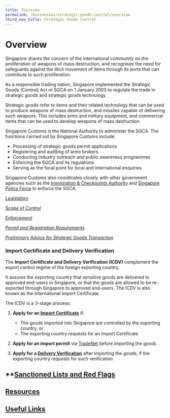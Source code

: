 ```yaml
---
title: Overview
permalink: /businesses/strategic-goods-control/overview
third_nav_title: Strategic Goods Control
---
```


# Overview

Singapore shares the concern of the international community on the proliferation of weapons of mass destruction, and recognises the need for safeguards against the illicit movement of items through its ports that can contribute to such proliferation.

As a responsible trading nation, Singapore implemented the Strategic Goods (Control) Act or SGCA on 1 January 2003 to regulate the trade in strategic goods and strategic goods technology.

Strategic goods refer to items and their related technology that can be used to produce weapons of mass destruction, and missiles capable of delivering such weapons. This includes arms and military equipment, and commercial items that can be used to develop weapons of mass destruction.

Singapore Customs is the National Authority to administer the SGCA. The functions carried out by Singapore Customs include:

-   Processing of strategic goods permit applications
-   Registering and auditing of arms brokers
-   Conducting industry outreach and public awareness programmes
-   Enforcing the SGCA and its regulations
-   Serving as the focal point for local and international enquiries

Singapore Customs also coordinates closely with other government agencies such as the  [Immigration & Checkpoints Authority](http://www.ica.gov.sg/)  and  [Singapore Police Force](http://www.spf.gov.sg/)  to enforce the SGCA.

[*Legislation*](https://singapore-customs-staging.netlify.app/businesses/strategic-goods-control/legislation)

[*Scope of Control*](https://singapore-customs-staging.netlify.app/businesses/strategic-goods-control/scope-of-control)

[*Enforcement*](https://singapore-customs-staging.netlify.app/businesses/strategic-goods-control/enforcement)

[*Permit and Registration Requirements*](https://singapore-customs-staging.netlify.app/businesses/strategic-goods-control/permit-and-registration-requirements)

[*Preliminary Advice for Strategic Goods Transaction*](https://singapore-customs-staging.netlify.app/businesses/strategic-goods-control/permit-and-registration-requirements/preliminary-advice-for-strategic-goods-transaction)

### **Import Certificate and Delivery Verification**

The  **Import Certificate and Delivery Verification (ICDV)**  complement the export control regime of the foreign exporting country.

It assures the exporting country that sensitive goods are delivered to approved end-users in Singapore, or that the goods are allowed to be re-exported through Singapore to approved end-users. The ICDV is also known as the International Import Certificate.

The ICDV is a 3-stage process:

1.  **Apply for an  [Import Certificate](https://singapore-customs-staging.netlify.app/businesses/strategic-goods-control/import-certificate-and-delivery-verification)** if:
    
    -   The goods imported into Singapore are controlled by the exporting country, or
    -   The exporting country requests for an Import Certificate
2.  **Apply for an import permit**  via  [TradeNet](https://www.tradexchange.gov.sg/tradexchange/default.portal?_nfpb=true&_pageLabel=main_tn&_nfls=false)  before importing the goods
    
3.  **Apply for a  [Delivery Verification](https://www.customs.gov.sg/businesses/strategic-goods-control/import-certificate-and-delivery-verification/delivery-verification)**  after importing the goods, if the exporting country requests for such verification

## **[Sanctioned Lists and Red Flags](https://singapore-customs-staging.netlify.app/businesses/strategic-goods-control/sanctioned-lists-and-red-flags)

## **[Resources](https://singapore-customs-staging.netlify.app/businesses/strategic-goods-control/resources)**

## **[Useful Links](https://singapore-customs-staging.netlify.app/businesses/strategic-goods-control/useful-links)**
